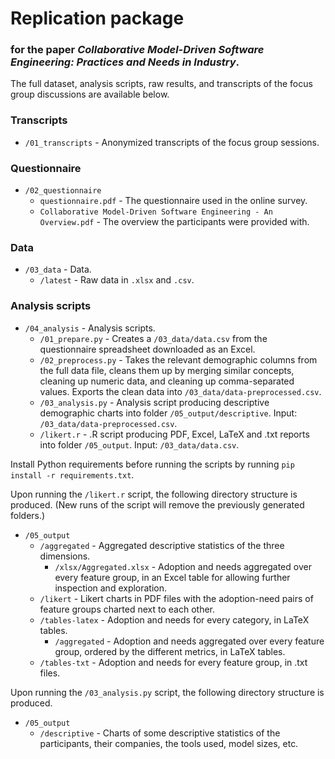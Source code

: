 # Replication package
### for the paper _Collaborative Model-Driven Software Engineering: Practices and Needs in Industry_.

The full dataset, analysis scripts, raw results, and transcripts of the focus group discussions are available below.

### Transcripts
* `/01_transcripts` -  Anonymized transcripts of the focus group sessions.


### Questionnaire
* `/02_questionnaire`
   * `questionnaire.pdf` - The questionnaire used in the online survey.
   * `Collaborative Model-Driven Software Engineering - An Overview.pdf` - The overview the participants were provided with.

### Data

* `/03_data` - Data.
   * `/latest` - Raw data in `.xlsx` and `.csv`.

### Analysis scripts

* `/04_analysis` - Analysis scripts.
   * `/01_prepare.py` - Creates a `/03_data/data.csv` from the questionnaire spreadsheet downloaded as an Excel.
   * `/02_preprocess.py` - Takes the relevant demographic columns from the full data file, cleans them up by merging similar concepts, cleaning up numeric data, and cleaning up comma-separated values. Exports the clean data into `/03_data/data-preprocessed.csv`.
   * `/03_analysis.py` - Analysis script producing descriptive demographic charts into folder `/05_output/descriptive`. Input: `/03_data/data-preprocessed.csv`.
   * `/likert.r` - .R script producing PDF, Excel, LaTeX and .txt reports into folder `/05_output`. Input: `/03_data/data.csv`.

Install Python requirements before running the scripts by running `pip install -r requirements.txt`.

Upon running the `/likert.r` script, the following directory structure is produced. (New runs of the script will remove the previously generated folders.)
* `/05_output`
   * `/aggregated` - Aggregated descriptive statistics of the three dimensions.
      * `/xlsx/Aggregated.xlsx` - Adoption and needs aggregated over every feature group, in an Excel table for allowing further inspection and exploration.
   * `/likert` - Likert charts in PDF files with the adoption-need pairs of feature groups charted next to each other.
   * `/tables-latex` - Adoption and needs for every category, in LaTeX tables.
      * `/aggregated` - Adoption and needs aggregated over every feature group, ordered by the different metrics, in LaTeX tables.
   * `/tables-txt` - Adoption and needs for every feature group, in .txt files.

Upon running the `/03_analysis.py` script, the following directory structure is produced.
* `/05_output`
   * `/descriptive` - Charts of some descriptive statistics of the participants, their companies, the tools used, model sizes, etc.
